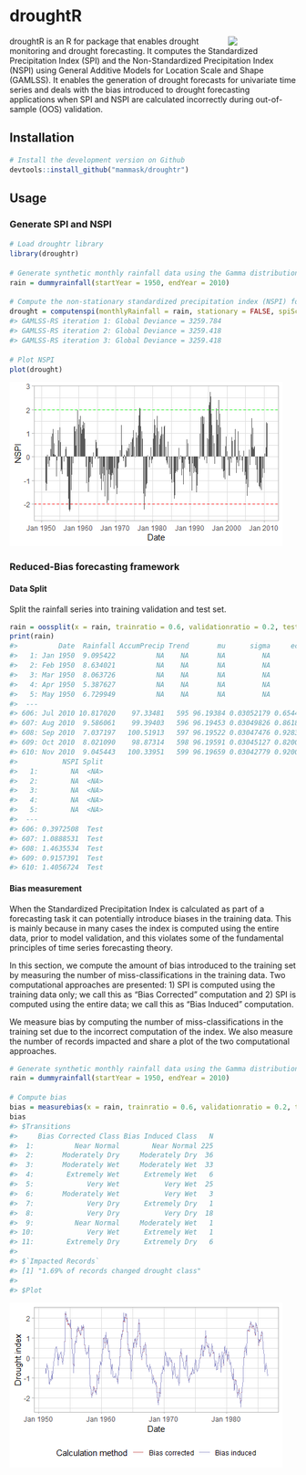 droughtR
================

<img src="https://raw.githubusercontent.com/mammask/droughtr/main/man/figures/droughtR.png" align = "right" width = 120/>

droughtR is an R for package that enables drought monitoring and drought
forecasting. It computes the Standardized Precipitation Index (SPI) and
the Non-Standardized Precipitation Index (NSPI) using General Additive
Models for Location Scale and Shape (GAMLSS). It enables the generation
of drought forecasts for univariate time series and deals with the bias
introduced to drought forecasting applications when SPI and NSPI are
calculated incorrectly during out-of-sample (OOS) validation.

## Installation

``` r
# Install the development version on Github
devtools::install_github("mammask/droughtr")
```

## Usage

### Generate SPI and NSPI

``` r
# Load droughtr library
library(droughtr)

# Generate synthetic monthly rainfall data using the Gamma distribution
rain = dummyrainfall(startYear = 1950, endYear = 2010)

# Compute the non-stationary standardized precipitation index (NSPI) for scale 12 using GAMLSS
drought = computenspi(monthlyRainfall = rain, stationary = FALSE, spiScale = 12)
#> GAMLSS-RS iteration 1: Global Deviance = 3259.784 
#> GAMLSS-RS iteration 2: Global Deviance = 3259.418 
#> GAMLSS-RS iteration 3: Global Deviance = 3259.418

# Plot NSPI
plot(drought)
```

![](README_figs/README-unnamed-chunk-3-1.png)<!-- -->

### Reduced-Bias forecasting framework

#### Data Split

Split the rainfall series into training validation and test set.

``` r
rain = oossplit(x = rain, trainratio = 0.6, validationratio = 0.2, testratio = 0.2)
print(rain)
#>          Date  Rainfall AccumPrecip Trend       mu      sigma     ecdfm
#>   1: Jan 1950  9.095422          NA    NA       NA         NA        NA
#>   2: Feb 1950  8.634021          NA    NA       NA         NA        NA
#>   3: Mar 1950  8.063726          NA    NA       NA         NA        NA
#>   4: Apr 1950  5.387627          NA    NA       NA         NA        NA
#>   5: May 1950  6.729949          NA    NA       NA         NA        NA
#>  ---                                                                   
#> 606: Jul 2010 10.817020    97.33481   595 96.19384 0.03052179 0.6544087
#> 607: Aug 2010  9.586061    99.39403   596 96.19453 0.03049826 0.8618907
#> 608: Sep 2010  7.037197   100.51913   597 96.19522 0.03047476 0.9283420
#> 609: Oct 2010  8.021090    98.87314   598 96.19591 0.03045127 0.8200981
#> 610: Nov 2010  9.045443   100.33951   599 96.19659 0.03042779 0.9200893
#>           NSPI Split
#>   1:        NA  <NA>
#>   2:        NA  <NA>
#>   3:        NA  <NA>
#>   4:        NA  <NA>
#>   5:        NA  <NA>
#>  ---                
#> 606: 0.3972508  Test
#> 607: 1.0888531  Test
#> 608: 1.4635534  Test
#> 609: 0.9157391  Test
#> 610: 1.4056724  Test
```

#### Bias measurement

When the Standardized Precipitation Index is calculated as part of a
forecasting task it can potentially introduce biases in the training
data. This is mainly because in many cases the index is computed using
the entire data, prior to model validation, and this violates some of
the fundamental principles of time series forecasting theory.

In this section, we compute the amount of bias introduced to the
training set by measuring the number of miss-classifications in the
training data. Two computational approaches are presented: 1) SPI is
computed using the training data only; we call this as “Bias Corrected”
computation and 2) SPI is computed using the entire data; we call this
as “Bias Induced” computation.

We measure bias by computing the number of miss-classifications in the
training set due to the incorrect computation of the index. We also
measure the number of records impacted and share a plot of the two
computational approaches.

``` r
# Generate synthetic monthly rainfall data using the Gamma distribution
rain = dummyrainfall(startYear = 1950, endYear = 2010)

# Compute bias
bias = measurebias(x = rain, trainratio = 0.6, validationratio = 0.2, testratio = 0.2, stationary = TRUE, spiscale = 12)
bias
#> $Transitions
#>     Bias Corrected Class Bias Induced Class   N
#>  1:          Near Normal        Near Normal 225
#>  2:       Moderately Dry     Moderately Dry  36
#>  3:       Moderately Wet     Moderately Wet  33
#>  4:        Extremely Wet      Extremely Wet   6
#>  5:             Very Wet           Very Wet  25
#>  6:       Moderately Wet           Very Wet   3
#>  7:             Very Dry      Extremely Dry   1
#>  8:             Very Dry           Very Dry  18
#>  9:          Near Normal     Moderately Wet   1
#> 10:             Very Wet      Extremely Wet   1
#> 11:        Extremely Dry      Extremely Dry   6
#> 
#> $`Impacted Records`
#> [1] "1.69% of records changed drought class"
#> 
#> $Plot
```

![](README_figs/README-unnamed-chunk-5-1.png)<!-- -->
